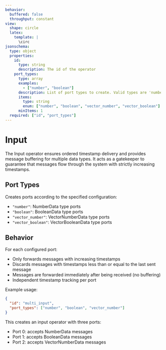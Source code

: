 ```yaml
---
behavior:
  buffered: false
  throughput: constant
view:
  shape: circle
  latex:
    template: |
      \circ
jsonschema:
  type: object
  properties:
    id:
      type: string
      description: The id of the operator
    port_types:
      type: array
      examples:
        - ["number", "boolean"]
      description: List of port types to create. Valid types are 'number', 'boolean', 'vector_number' and 'vector_boolean'
      items:
        type: string
        enum: ["number", "boolean", "vector_number", "vector_boolean"]
      minItems: 1
  required: ["id", "port_types"]
---
```


# Input

The Input operator ensures ordered timestamp delivery and provides message buffering for multiple data types. It acts as a gatekeeper to guarantee that messages flow through the system with strictly increasing timestamps.

## Port Types

Creates ports according to the specified configuration:

- `"number"`: NumberData type ports
- `"boolean"`: BooleanData type ports
- `"vector_number"`: VectorNumberData type ports
- `"vector_boolean"`: VectorBooleanData type ports

## Behavior

For each configured port:

- Only forwards messages with increasing timestamps
- Discards messages with timestamps less than or equal to the last sent message
- Messages are forwarded immediately after being received (no buffering)
- Independent timestamp tracking per port

Example usage:

```json
{
  "id": "multi_input",
  "port_types": ["number", "boolean", "vector_number"]
}
```

This creates an input operator with three ports:

- Port 0: accepts NumberData messages
- Port 1: accepts BooleanData messages
- Port 2: accepts VectorNumberData messages
